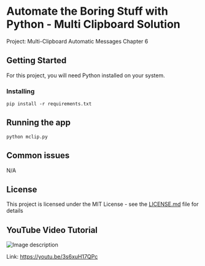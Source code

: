 # Automate the Boring Stuff with Python - Multi Clipboard Solution 

Project: Multi-Clipboard Automatic Messages
Chapter 6

## Getting Started

For this project, you will need Python installed on your system.

### Installing

```
pip install -r requirements.txt
```

## Running the app

```
python mclip.py
```

## Common issues

N/A

## License

This project is licensed under the MIT License - see the [LICENSE.md](LICENSE.md) file for details

## YouTube Video Tutorial


![Image description](http://i3.ytimg.com/vi/3s6xuH17QPc/hqdefault.jpg)

Link: https://youtu.be/3s6xuH17QPc 
